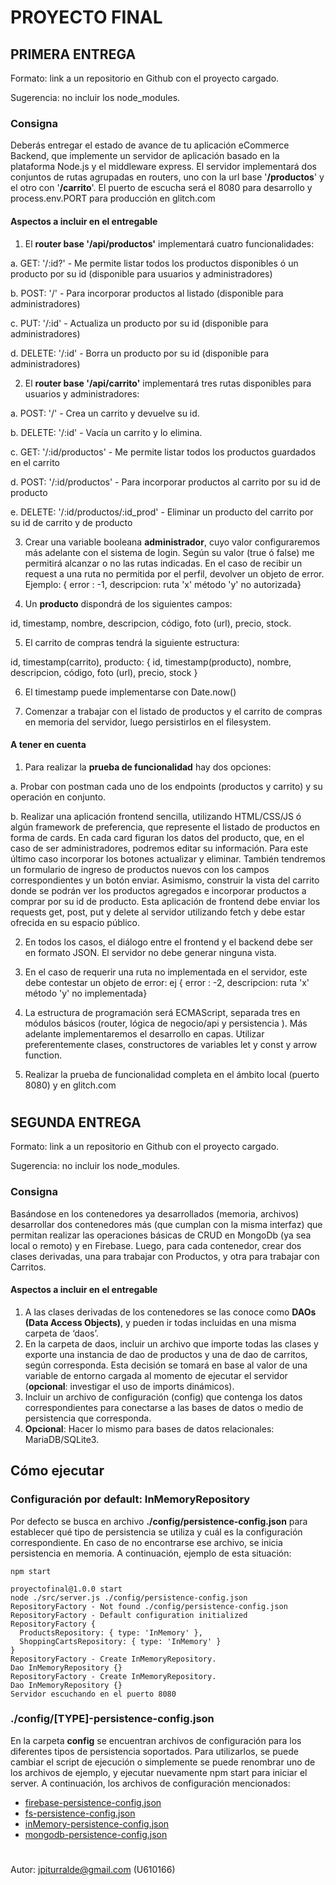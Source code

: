 
# PROYECTO FINAL

  

## PRIMERA ENTREGA

Formato: link a un repositorio en Github con el proyecto cargado.

Sugerencia: no incluir los node_modules.

  

### Consigna

Deberás entregar el estado de avance de tu aplicación eCommerce Backend, que implemente un servidor de aplicación basado en la plataforma Node.js y el middleware express. El servidor implementará dos conjuntos de rutas agrupadas en routers, uno con la url base '**/productos**' y el otro con '**/carrito**'. El puerto de escucha será el 8080 para desarrollo y process.env.PORT para producción en glitch.com

  

#### Aspectos a incluir en el entregable

1. El **router base '/api/productos'** implementará cuatro funcionalidades:

a. GET: '/:id?' - Me permite listar todos los productos disponibles ó un producto por su id (disponible para usuarios y administradores)

b. POST: '/' - Para incorporar productos al listado (disponible para administradores)

c. PUT: '/:id' - Actualiza un producto por su id (disponible para administradores)

d. DELETE: '/:id' - Borra un producto por su id (disponible para administradores)

  

2. El **router base '/api/carrito'** implementará tres rutas disponibles para usuarios y administradores:

a. POST: '/' - Crea un carrito y devuelve su id.

b. DELETE: '/:id' - Vacía un carrito y lo elimina.

c. GET: '/:id/productos' - Me permite listar todos los productos guardados en el carrito

d. POST: '/:id/productos' - Para incorporar productos al carrito por su id de producto

e. DELETE: '/:id/productos/:id_prod' - Eliminar un producto del carrito por su id de carrito y de producto

  

3. Crear una variable booleana **administrador**, cuyo valor configuraremos más adelante con el sistema de login. Según su valor (true ó false) me permitirá alcanzar o no las rutas indicadas. En el caso de recibir un request a una ruta no permitida por el perfil, devolver un objeto de error. Ejemplo: { error : -1, descripcion: ruta 'x' método 'y' no autorizada}

4. Un **producto** dispondrá de los siguientes campos:

id, timestamp, nombre, descripcion, código, foto (url), precio, stock.

5. El carrito de compras tendrá la siguiente estructura:

id, timestamp(carrito), producto: { id, timestamp(producto), nombre, descripcion, código, foto (url), precio, stock }

6. El timestamp puede implementarse con Date.now()

7. Comenzar a trabajar con el listado de productos y el carrito de compras en memoria del servidor, luego persistirlos en el filesystem.

#### A tener en cuenta

  

1. Para realizar la **prueba de funcionalidad** hay dos opciones:

a. Probar con postman cada uno de los endpoints (productos y carrito) y su operación en conjunto.

b. Realizar una aplicación frontend sencilla, utilizando HTML/CSS/JS ó algún framework de preferencia, que represente el listado de productos en forma de cards. En cada card figuran los datos del producto, que, en el caso de ser administradores, podremos editar su información. Para este último caso incorporar los botones actualizar y eliminar. También tendremos un formulario de ingreso de productos nuevos con los campos correspondientes y un botón enviar. Asimismo, construir la vista del carrito donde se podrán ver los productos agregados e incorporar productos a comprar por su id de producto. Esta aplicación de frontend debe enviar los requests get, post, put y delete al servidor utilizando fetch y debe estar ofrecida en su espacio público.

2. En todos los casos, el diálogo entre el frontend y el backend debe ser en formato JSON. El servidor no debe generar ninguna vista.

3. En el caso de requerir una ruta no implementada en el servidor, este debe contestar un objeto de error: ej { error : -2, descripcion: ruta 'x' método 'y' no implementada}

4. La estructura de programación será ECMAScript, separada tres en módulos básicos (router, lógica de negocio/api y persistencia ). Más adelante implementaremos el desarrollo en capas. Utilizar preferentemente clases, constructores de variables let y const y arrow function.

5. Realizar la prueba de funcionalidad completa en el ámbito local (puerto 8080) y en glitch.com

  

#

## SEGUNDA ENTREGA
Formato: link a un repositorio en Github con el proyecto cargado.

Sugerencia: no incluir los node_modules.
 
### Consigna
Basándose en los contenedores ya desarrollados (memoria, archivos) desarrollar dos contenedores más (que cumplan con la misma interfaz) que permitan realizar las operaciones básicas de CRUD en MongoDb (ya sea local o remoto) y en Firebase. Luego, para cada contenedor, crear dos clases derivadas, una para trabajar con Productos, y otra para trabajar con Carritos.

#### Aspectos a incluir en el entregable

1. A las clases derivadas de los contenedores se las conoce como **DAOs (Data Access Objects)**, y pueden ir todas incluidas en una misma carpeta de ‘daos’.
2. En la carpeta de daos, incluir un archivo que importe todas las clases y exporte una instancia de dao de productos y una de dao de carritos, según corresponda. Esta decisión se tomará en base al valor de una variable de entorno cargada al momento de ejecutar el servidor (**opcional**: investigar el uso de imports dinámicos).
3. Incluir un archivo de configuración (config) que contenga los datos correspondientes para conectarse a las bases de datos o medio de persistencia que corresponda.
4. **Opcional**: Hacer lo mismo para bases de datos relacionales: MariaDB/SQLite3.

## Cómo ejecutar

### Configuración por default: InMemoryRepository
Por defecto se busca en archivo **./config/persistence-config.json** para establecer qué tipo de persistencia se utiliza y cuál es la configuración correspondiente. En caso de no encontrarse ese archivo, se inicia persistencia en memoria. A continuación, ejemplo de esta situación:

    npm start  
````
proyectofinal@1.0.0 start
node ./src/server.js ./config/persistence-config.json
RepositoryFactory - Not found ./config/persistence-config.json 
RepositoryFactory - Default configuration initialized 
RepositoryFactory {
  ProductsRepository: { type: 'InMemory' },
  ShoppingCartsRepository: { type: 'InMemory' }
}
RepositoryFactory - Create InMemoryRepository.
Dao InMemoryRepository {}
RepositoryFactory - Create InMemoryRepository.
Dao InMemoryRepository {}
Servidor escuchando en el puerto 8080
````
 
### ./config/[TYPE]-persistence-config.json
En la carpeta **config** se encuentran archivos de configuración para los diferentes tipos de persistencia soportados. Para utilizarlos, se puede cambiar el script de ejecución o simplemente se puede renombrar uno de los archivos de ejemplo, y ejecutar nuevamente npm start para iniciar el server.
A continuación, los archivos de configuración mencionados:

 - [firebase-persistence-config.json](https://github.com/jpiturralde/cursoBackend/blob/master/ProyectoFinal/config/firebase-persistence-config.json)
 - [fs-persistence-config.json](https://github.com/jpiturralde/cursoBackend/blob/master/ProyectoFinal/config/fs-persistence-config.json)
 - [inMemory-persistence-config.json](https://github.com/jpiturralde/cursoBackend/blob/master/ProyectoFinal/config/inMemory-persistence-config.json)
 - [mongodb-persistence-config.json](https://github.com/jpiturralde/cursoBackend/blob/master/ProyectoFinal/config/mongodb-persistence-config.json)

#
Autor: jpiturralde@gmail.com (U610166)
